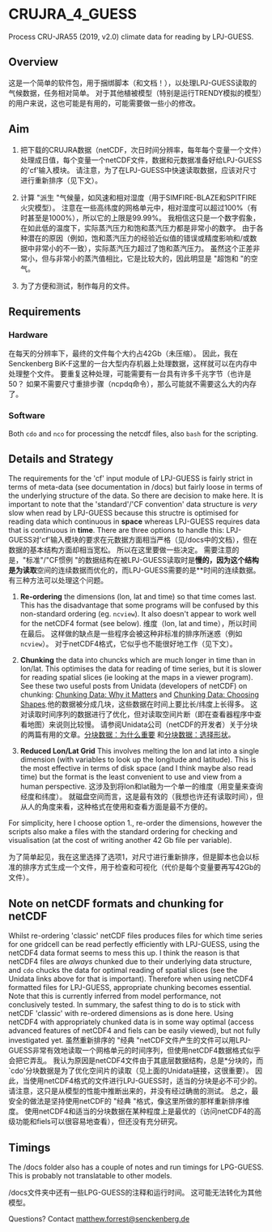 # CRUJRA_4_GUESS
Process CRU-JRA55 (2019, v2.0) climate data for reading by LPJ-GUESS.

## Overview
这是一个简单的软件包，用于捆绑脚本（和文档！），以处理LPJ-GUESS读取的气候数据，任务相对简单。 对于其他植被模型（特别是运行TRENDY模拟的模型）的用户来说，这也可能是有用的，可能需要做一些小的修改。

## Aim
1. 把下载的CRUJRA数据（netCDF，次日时间分辨率，每年每个变量一个文件）处理成日值，每个变量一个netCDF文件，数据和元数据准备好给LPJ-GUESS的'cf'输入模块。 请注意，为了在LPJ-GUESS中快速读取数据，应该对尺寸进行重新排序（见下文）。

2. 计算 "派生 "气候量，如风速和相对湿度（用于SIMFIRE-BLAZE和SPITFIRE火灾模型）。 注意在一些高纬度的网格单元中，相对湿度可以超过100%（有时甚至是1000%），所以它的上限是99.99%。 我相信这只是一个数字假象，在如此低的温度下，实际蒸汽压力和饱和蒸汽压力都是非常小的数字。 由于各种潜在的原因（例如，饱和蒸汽压力的经验近似值的错误或精度影响和/或数据中非常小的不一致），实际蒸汽压力超过了饱和蒸汽压力。 虽然这个正差非常小，但与非常小的蒸汽值相比，它是比较大的，因此明显是 "超饱和 "的空气。

3. 为了方便和测试，制作每月的文件。


## Requirements

### Hardware
在每天的分辨率下，最终的文件每个大约占42Gb（未压缩）。 因此，我在Senckenberg BiK-F这里的一台大型内存机器上处理数据，这样就可以在内存中处理整个文件。 要重复这种处理，可能需要有一台具有许多千兆字节（也许是50？ 如果不需要尺寸重排步骤（ncpdq命令），那么可能就不需要这么大的内存了。

### Software
Both `cdo` and `nco` for processing the netcdf files, also `bash` for the scripting.

## Details and Strategy
The requirements for the 'cf' input module of LPJ-GUESS is fairly strict in terms of meta-data (see documentation in /docs) but fairly loose in terms of the underlying structure of the data.  So there are decision to make here.  It is important to note that the 'standard'/'CF convention' data structure is *very* slow when read by LPJ-GUESS because this structre is optimised for reading data which continuous in **space** whereas LPJ-GUESS requires data that is continuous in **time**.  There are three options to handle this:
LPJ-GUESS对'cf'输入模块的要求在元数据方面相当严格（见/docs中的文档），但在数据的基本结构方面却相当宽松。 所以在这里要做一些决定。 需要注意的是，"标准"/"CF惯例 "的数据结构在被LPJ-GUESS读取时是**慢的，因为这个结构是为读取**空间的连续数据而优化的，而LPJ-GUESS需要的是**时间的连续数据。 有三种方法可以处理这个问题。

1. **Re-ordering** the dimensions (lon, lat and time) so that time comes last.  This has the disadvantage that some programs will be confused by this non-standard ordering (eg. `ncview`).  It also doesn't appear to work well for the netCDF4 format (see below). 维度（lon, lat and time），所以时间在最后。 这样做的缺点是一些程序会被这种非标准的排序所迷惑（例如`ncview`）。 对于netCDF4格式，它似乎也不能很好地工作（见下文）。

2. **Chunking**  the data into chuncks which are much longer in time than in lon/lat.  This optimises the data for reading of time series, but it is slower for reading spatial slices (ie looking at the maps in a viewer program).  See these two useful posts from Unidata (developers of netCDF) on chunking: [Chunking Data: Why it Matters](https://www.unidata.ucar.edu/blogs/developer/entry/chunking_data_why_it_matters) and [Chunking Data: Choosing Shapes](https://www.unidata.ucar.edu/blogs/developer/en/entry/chunking_data_choosing_shapes).他的数据被分成几块，这些数据在时间上要比长/纬度上长得多。 这对读取时间序列的数据进行了优化，但对读取空间片断（即在查看器程序中查看地图）来说则比较慢。 请参阅Unidata公司（netCDF的开发者）关于分块的两篇有用的文章。[分块数据：为什么重要](https://www.unidata.ucar.edu/blogs/developer/entry/chunking_data_why_it_matters) 和[分块数据：选择形状](https://www.unidata.ucar.edu/blogs/developer/en/entry/chunking_data_choosing_shapes)。
3. **Reduced Lon/Lat Grid** This involves melting the lon and lat into a single dimension (with variables to look up the longitude and latitude).  This is the most effective in terms of disk space (and I think maybe also read time) but the format is the least convenient to use and view from a human perspective. 这涉及到将lon和lat融为一个单一的维度（用变量来查询经度和纬度）。 就磁盘空间而言，这是最有效的（我想也许还有读取时间），但从人的角度来看，这种格式在使用和查看方面是最不方便的。


For simplicity, here I choose option 1., re-order the dimensions, however the scripts also make a files with the standard ordering for checking and visualisation (at the cost of writing another 42 Gb file per variable).

为了简单起见，我在这里选择了选项1，对尺寸进行重新排序，但是脚本也会以标准的排序方式生成一个文件，用于检查和可视化（代价是每个变量要再写42Gb的文件）。


## Note on netCDF formats and chunking for netCDF

Whilst re-ordering 'classic' netCDF files produces files for which time series for one gridcell can be read perfectly efficiently with LPJ-GUESS, using the netCDF4 data format seems to mess this up.  I think the reason is that netCDF4 files are *always* chunked due to their underlying data structure, and `cdo` chucks the data for optimal reading of spatial slices (see the Unidata links above for that is important).  Therefore when using netCDF4 formatted files for LPJ-GUESS, appropriate chunking becomes essential.  Note that this is currently inferred from model performance, not conclusively tested.  In summary, the safest thing to do is to stick with netCDF 'classic' with re-ordered dimensions as is done here.  Using netCDF4 with appropriately chunked data is in some way optimal (access advanced features of netCDF4 and fiels can be easily viewed), but not fully investigated yet.
虽然重新排序的 "经典 "netCDF文件产生的文件可以用LPJ-GUESS非常有效地读取一个网格单元的时间序列，但使用netCDF4数据格式似乎会把它弄乱。 我认为原因是netCDF4文件由于其底层数据结构，总是*分块的，而`cdo'分块数据是为了优化空间片的读取（见上面的Unidata链接，这很重要）。 因此，当使用netCDF4格式的文件进行LPJ-GUESS时，适当的分块是必不可少的。 请注意，这只是从模型的性能中推断出来的，并没有经过确凿的测试。 总之，最安全的做法是坚持使用netCDF的 "经典 "格式，像这里所做的那样重新排序维度。 使用netCDF4和适当的分块数据在某种程度上是最优的（访问netCDF4的高级功能和fiels可以很容易地查看），但还没有充分研究。

## Timings

The /docs folder also has a couple of notes and run timings for LPG-GUESS.  This is probably not translatable to other models.

/docs文件夹中还有一些LPG-GUESS的注释和运行时间。 这可能无法转化为其他模型。



Questions? Contact matthew.forrest@senckenberg.de
